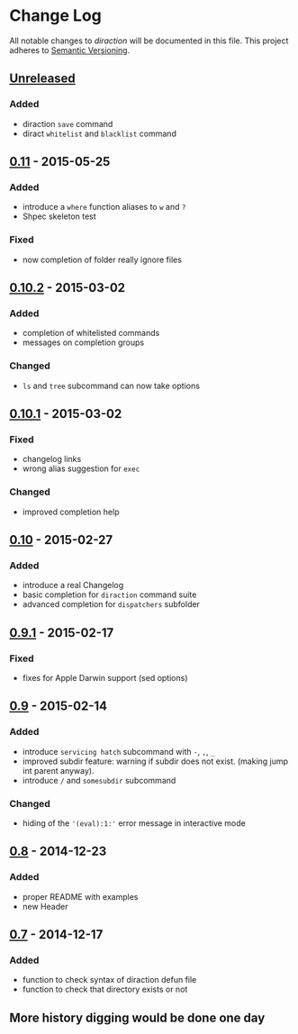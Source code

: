 # Change Log
All notable changes to *diraction* will be documented in this file.
This project adheres to [Semantic Versioning](http://semver.org/).

## [Unreleased][unreleased]
### Added
- diraction `save` command
- diract `whitelist` and `blacklist` command

## [0.11] - 2015-05-25
### Added
- introduce a `where` function aliases to `w` and `?`
- Shpec skeleton test

### Fixed
- now completion of folder really ignore files

## [0.10.2] - 2015-03-02
### Added
- completion of whitelisted commands
- messages on completion groups
### Changed
- `ls` and `tree` subcommand can now take options

## [0.10.1] - 2015-03-02
### Fixed
- changelog links
- wrong alias suggestion for `exec`
### Changed
- improved completion help

## [0.10] - 2015-02-27
### Added
- introduce a real Changelog
- basic completion for `diraction` command suite
- advanced completion for `dispatchers` subfolder


## [0.9.1] - 2015-02-17
### Fixed
- fixes for Apple Darwin support (sed options)

## [0.9] - 2015-02-14
### Added
- introduce `servicing hatch` subcommand with `-`, `,`, `_`
- improved subdir feature: warning if subdir does not exist. (making jump int parent anyway).
 -  introduce `/` and `somesubdir` subcommand
### Changed
- hiding of the `'(eval):1:'` error message in interactive mode

## [0.8] - 2014-12-23
### Added
- proper README with examples
- new Header

## [0.7] - 2014-12-17
### Added
- function to check syntax of diraction defun file
- function to check that directory exists or not

## More history digging would be done one day

[unreleased]: https://github.com/AdrieanKhisbe/diractions/compare/v0.11...HEAD
[0.11]: https://github.com/AdrieanKhisbe/diractions/compare/v0.10.2...v0.11
[0.10.2]: https://github.com/AdrieanKhisbe/diractions/compare/v0.10.1...v0.10.2
[0.10.1]: https://github.com/AdrieanKhisbe/diractions/compare/v0.10...v0.10.1
[0.10]: https://github.com/AdrieanKhisbe/diractions/compare/v0.9.1...v0.10
[0.9.1]: https://github.com/AdrieanKhisbe/diractions/compare/v0.9...v0.9.1
[0.9]: https://github.com/AdrieanKhisbe/diractions/compare/v0.8...v0.9
[0.8]: https://github.com/AdrieanKhisbe/diractions/compare/v0.7...v0.8
[0.7]: https://github.com/AdrieanKhisbe/diractions/compare/v0.6.3...v0.7
